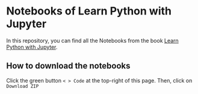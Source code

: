# Notebooks of Learn Python with Jupyter

In this repository, you can find all the Notebooks from the book [Learn Python with Jupyter](learnpythonwithjupyter.com). 

## How to download the notebooks 
Click the green button `< > Code` at the top-right of this page. Then, click on `Download ZIP`
